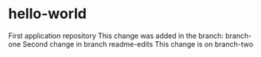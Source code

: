 # hello-world
First application repository
This change was added in the branch: branch-one
Second change in branch readme-edits
This change is on branch-two
